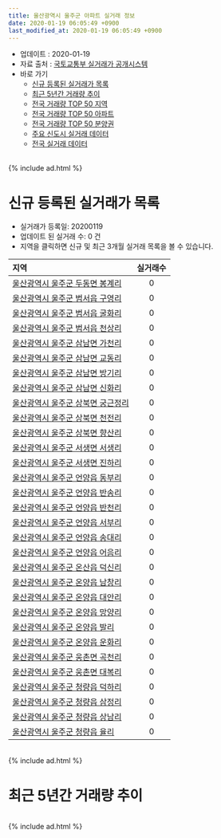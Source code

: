 ```yaml
---
title: 울산광역시 울주군 아파트 실거래 정보
date: 2020-01-19 06:05:49 +0900
last_modified_at: 2020-01-19 06:05:49 +0900
---
```


* 업데이트 : 2020-01-19
* 자료 출처 : [국토교통부 실거래가 공개시스템](http://rt.molit.go.kr)
* 바로 가기
    * [신규 등록된 실거래가 목록](#신규-등록된-실거래가-목록)
    * [최근 5년간 거래량 추이](#최근-5년간-거래량-추이)
    * [전국 거래량 TOP 50 지역](https://apt-info.github.io/apt-trade-info/최근-3개월-전국에서-가장-거래가-많이-발생한-지역)
    * [전국 거래량 TOP 50 아파트](https://apt-info.github.io/apt-trade-info/최근-3개월-전국에서-가장-거래가-많이-발생한-아파트)
    * [전국 거래량 TOP 50 분양권](https://apt-info.github.io/apt-trade-info/최근-3개월-전국에서-가장-거래가-많이-발생한-분양권)
    * [주요 신도시 실거래 데이터](https://apt-info.github.io/apt-trade-info/주요-신도시)
    * [전국 실거래 데이터](https://apt-info.github.io/apt-trade-info/전국)

<br>
{% include ad.html %}
<br>

# 신규 등록된 실거래가 목록
* 실거래가 등록일: 20200119
* 업데이트 된 실거래 수: 0 건
* 지역을 클릭하면 신규 및 최근 3개월 실거래 목록을 볼 수 있습니다.


|지역|실거래수|
|:---|:---:|
|[울산광역시 울주군 두동면 봉계리](https://apt-info.github.io/apt-trade-info/울산광역시-울주군-두동면-봉계리)|0|
|[울산광역시 울주군 범서읍 구영리](https://apt-info.github.io/apt-trade-info/울산광역시-울주군-범서읍-구영리)|0|
|[울산광역시 울주군 범서읍 굴화리](https://apt-info.github.io/apt-trade-info/울산광역시-울주군-범서읍-굴화리)|0|
|[울산광역시 울주군 범서읍 천상리](https://apt-info.github.io/apt-trade-info/울산광역시-울주군-범서읍-천상리)|0|
|[울산광역시 울주군 삼남면 가천리](https://apt-info.github.io/apt-trade-info/울산광역시-울주군-삼남면-가천리)|0|
|[울산광역시 울주군 삼남면 교동리](https://apt-info.github.io/apt-trade-info/울산광역시-울주군-삼남면-교동리)|0|
|[울산광역시 울주군 삼남면 방기리](https://apt-info.github.io/apt-trade-info/울산광역시-울주군-삼남면-방기리)|0|
|[울산광역시 울주군 삼남면 신화리](https://apt-info.github.io/apt-trade-info/울산광역시-울주군-삼남면-신화리)|0|
|[울산광역시 울주군 상북면 궁근정리](https://apt-info.github.io/apt-trade-info/울산광역시-울주군-상북면-궁근정리)|0|
|[울산광역시 울주군 상북면 천전리](https://apt-info.github.io/apt-trade-info/울산광역시-울주군-상북면-천전리)|0|
|[울산광역시 울주군 상북면 향산리](https://apt-info.github.io/apt-trade-info/울산광역시-울주군-상북면-향산리)|0|
|[울산광역시 울주군 서생면 서생리](https://apt-info.github.io/apt-trade-info/울산광역시-울주군-서생면-서생리)|0|
|[울산광역시 울주군 서생면 진하리](https://apt-info.github.io/apt-trade-info/울산광역시-울주군-서생면-진하리)|0|
|[울산광역시 울주군 언양읍 동부리](https://apt-info.github.io/apt-trade-info/울산광역시-울주군-언양읍-동부리)|0|
|[울산광역시 울주군 언양읍 반송리](https://apt-info.github.io/apt-trade-info/울산광역시-울주군-언양읍-반송리)|0|
|[울산광역시 울주군 언양읍 반천리](https://apt-info.github.io/apt-trade-info/울산광역시-울주군-언양읍-반천리)|0|
|[울산광역시 울주군 언양읍 서부리](https://apt-info.github.io/apt-trade-info/울산광역시-울주군-언양읍-서부리)|0|
|[울산광역시 울주군 언양읍 송대리](https://apt-info.github.io/apt-trade-info/울산광역시-울주군-언양읍-송대리)|0|
|[울산광역시 울주군 언양읍 어음리](https://apt-info.github.io/apt-trade-info/울산광역시-울주군-언양읍-어음리)|0|
|[울산광역시 울주군 온산읍 덕신리](https://apt-info.github.io/apt-trade-info/울산광역시-울주군-온산읍-덕신리)|0|
|[울산광역시 울주군 온양읍 남창리](https://apt-info.github.io/apt-trade-info/울산광역시-울주군-온양읍-남창리)|0|
|[울산광역시 울주군 온양읍 대안리](https://apt-info.github.io/apt-trade-info/울산광역시-울주군-온양읍-대안리)|0|
|[울산광역시 울주군 온양읍 망양리](https://apt-info.github.io/apt-trade-info/울산광역시-울주군-온양읍-망양리)|0|
|[울산광역시 울주군 온양읍 발리](https://apt-info.github.io/apt-trade-info/울산광역시-울주군-온양읍-발리)|0|
|[울산광역시 울주군 온양읍 운화리](https://apt-info.github.io/apt-trade-info/울산광역시-울주군-온양읍-운화리)|0|
|[울산광역시 울주군 웅촌면 곡천리](https://apt-info.github.io/apt-trade-info/울산광역시-울주군-웅촌면-곡천리)|0|
|[울산광역시 울주군 웅촌면 대복리](https://apt-info.github.io/apt-trade-info/울산광역시-울주군-웅촌면-대복리)|0|
|[울산광역시 울주군 청량읍 덕하리](https://apt-info.github.io/apt-trade-info/울산광역시-울주군-청량읍-덕하리)|0|
|[울산광역시 울주군 청량읍 삼정리](https://apt-info.github.io/apt-trade-info/울산광역시-울주군-청량읍-삼정리)|0|
|[울산광역시 울주군 청량읍 상남리](https://apt-info.github.io/apt-trade-info/울산광역시-울주군-청량읍-상남리)|0|
|[울산광역시 울주군 청량읍 율리](https://apt-info.github.io/apt-trade-info/울산광역시-울주군-청량읍-율리)|0|


<br>
{% include ad.html %}
<br>

# 최근 5년간 거래량 추이


<div style="width:100%;">
    <canvas id="deal_progress" height="200"></canvas>
</div>

<script>
new Chart(document.getElementById("deal_progress"), {
    type: 'line',
    data: {
        labels: ['201501','201502','201503','201504','201505','201506','201507','201508','201509','201510','201511','201512','201601','201602','201603','201604','201605','201606','201607','201608','201609','201610','201611','201612','201701','201702','201703','201704','201705','201706','201707','201708','201709','201710','201711','201712','201801','201802','201803','201804','201805','201806','201807','201808','201809','201810','201811','201812','201901','201902','201903','201904','201905','201906','201907','201908','201909','201910','201911','201912','202001'],
        datasets: [{
            label: '매매',
            pointRadius: 1,
            data: [429, 315, 440, 426, 404, 420, 390, 332, 339, 374, 300, 220, 183, 212, 295, 262, 208, 206, 203, 212, 196, 277, 232, 195, 155, 179, 231, 185, 193, 183, 201, 180, 225, 170, 167, 127, 216, 186, 241, 181, 215, 174, 127, 148, 154, 162, 142, 146, 215, 176, 225, 190, 175, 206, 219, 191, 178, 306, 333, 215, 39],
            borderColor: "rgba(255, 201, 14, 1)",
            backgroundColor: "rgba(255, 201, 14, 0.5)",
            fill: false,
            lineTension: 0
        },{
            label: '전월세',
            pointRadius: 1,
            data: [153, 105, 181, 143, 153, 170, 206, 150, 159, 201, 157, 172, 161, 130, 171, 128, 134, 121, 115, 117, 103, 154, 110, 101, 116, 122, 128, 115, 183, 124, 126, 135, 128, 150, 140, 131, 156, 126, 164, 164, 150, 158, 164, 176, 143, 160, 99, 100, 144, 132, 163, 139, 195, 191, 229, 190, 172, 151, 139, 120, 31],
            borderColor: "rgba(0, 141, 185, 1)",
            backgroundColor: "rgba(0, 141, 185, 0.5)",
            fill: false,
            lineTension: 0
        }
        ]
    },
    options: {
        responsive: true,
        title: {
            display: false
        },
        tooltips: {
            mode: 'index',
            intersect: false
        },
        hover: {
            mode: 'nearest',
            intersect: true
        },
        scales: {
            xAxes: [{
                display: true,
                scaleLabel: {
                    display: true,
                    labelString: '년/월'
                }
            }],
            yAxes: [{
                display: true,
                ticks: {
                    suggestedMin: 0,
                },
                scaleLabel: {
                    display: true,
                    labelString: '실거래 수'
                }
            }]
        }
    }
});

</script>


<br>
{% include ad.html %}
<br>

